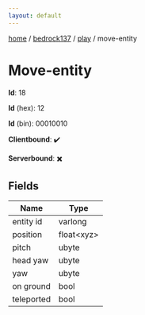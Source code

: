```yaml
---
layout: default
---
```


[home](/)  /  [bedrock137](/protocol/bedrock137)  /  [play](/protocol/bedrock137/play)  /  move-entity

# Move-entity

**Id**: 18

**Id** (hex): 12

**Id** (bin): 00010010

**Clientbound**: ✔️

**Serverbound**: ✖️

## Fields

Name | Type
---|---
entity id | varlong
position | float&lt;xyz&gt;
pitch | ubyte
head yaw | ubyte
yaw | ubyte
on ground | bool
teleported | bool

